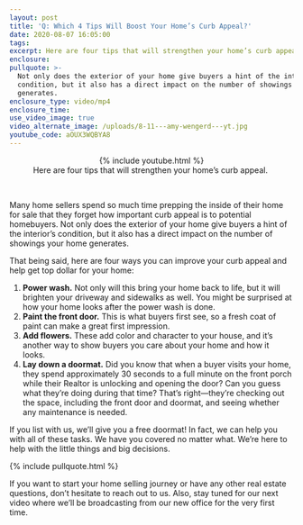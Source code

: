 ```yaml
---
layout: post
title: 'Q: Which 4 Tips Will Boost Your Home’s Curb Appeal?'
date: 2020-08-07 16:05:00
tags:
excerpt: Here are four tips that will strengthen your home’s curb appeal.
enclosure:
pullquote: >-
  Not only does the exterior of your home give buyers a hint of the interior’s
  condition, but it also has a direct impact on the number of showings your home
  generates.
enclosure_type: video/mp4
enclosure_time:
use_video_image: true
video_alternate_image: /uploads/8-11---amy-wengerd---yt.jpg
youtube_code: aOUX3WQBYA8
---
```


<center>{% include youtube.html %}</center>

<center>Here are four tips that will strengthen your home&rsquo;s curb appeal.&nbsp;</center>

&nbsp;

Many home sellers spend so much time prepping the inside of their home for sale that they forget how important curb appeal is to potential homebuyers. Not only does the exterior of your home give buyers a hint of the interior’s condition, but it also has a direct impact on the number of showings your home generates.&nbsp;

That being said, here are four ways you can improve your curb appeal and help get top dollar for your home:

1. **Power wash.** Not only will this bring your home back to life, but it will brighten your driveway and sidewalks as well. You might be surprised at how your home looks after the power wash is done.&nbsp;
2. **Paint the front door.** This is what buyers first see, so a fresh coat of paint can make a great first impression.&nbsp;
3. **Add flowers.** These add color and character to your house, and it’s another way to show buyers you care about your home and how it looks.&nbsp;
4. **Lay down a doormat.** Did you know that when a buyer visits your home, they spend approximately 30 seconds to a full minute on the front porch while their Realtor is unlocking and opening the door? Can you guess what they’re doing during that time? That’s right—they’re checking out the space, including the front door and doormat, and seeing whether any maintenance is needed.&nbsp;

If you list with us, we’ll give you a free doormat\! In fact, we can help you with all of these tasks. We have you covered no matter what. We’re here to help with the little things and big decisions.&nbsp;

{% include pullquote.html %}

If you want to start your home selling journey or have any other real estate questions, don’t hesitate to reach out to us. Also, stay tuned for our next video where we’ll be broadcasting from our new office for the very first time.&nbsp;
